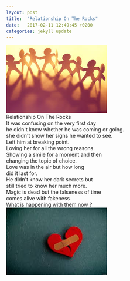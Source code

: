 ```yaml
---
layout: post
title:  "Relationship On The Rocks"
date:   2017-02-11 12:49:45 +0200
categories: jekyll update
---
```

![img courtsey google](/assets/rel.jpg)     
Relationship On The Rocks  
It was confusing on the very first day  
he didn't know whether he was coming or going.  
she didn't show her signs he wanted to see.  
Left him at breaking point.  
Loving her for all the wrong reasons.  
Showing a smile for a  moment and then  
changing the topic of choice.  
Love was in the air but how long  
did it last for.  
He didn't know her dark secrets but  
still tried to know her much more.  
Magic is dead but the falseness of time  
comes alive with fakeness  
What is happening with them now ?   
![img courtsey google](/assets/rel1.jpg)
